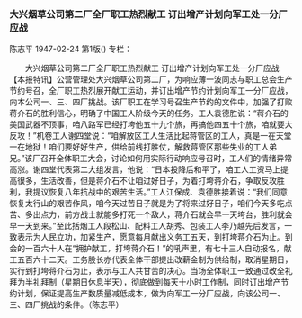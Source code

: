 ### 大兴烟草公司第二厂全厂职工热烈献工  订出增产计划向军工处一分厂应战
陈志平
1947-02-24
第1版()
专栏：

　　大兴烟草公司第二厂全厂职工热烈献工
    订出增产计划向军工处一分厂应战
    【本报特讯】公营管理处大兴烟草公司第二厂，为响应薄一波同志与职工总会生产节约号召，全厂职工热烈展开献工运动，并订出增产节约计划向军工一分厂应战，向本公司一、三、四厂挑战。该厂职工在学习号召生产节约的文件中，加强了打败蒋介石的胜利信心，明确了中国工人阶级今天的任务。工人袁德胜说：“蒋介石的美国武器不顶事，咱八路军已经打垮他五十九个旅，再搞他四五十个旅，咱就要大反攻！”机卷工人谢四堂说：“咱解放区工人生活比起蒋管区的工人，真是一在天堂一在地狱！咱们要好好生产，供给前线打胜仗，解救蒋管区那些失业的工人弟兄。”该厂召开全体职工大会，讨论如何用实际行动响应号召时，工人们的情绪异常高涨。谢四堂代表第二大组发言，他说：“日本投降后和平了，咱工人工资马上提高很多，生活改善，但是蒋介石不让咱过好日子，为着打垮蒋介石，争取反攻胜利，我提议恢复八年抗战中的艰苦生活。”工人江保成、袁德胜接着说：“我们同意恢复太行山的艰苦作风，咱今天过苦日子就是为了将来过好日子，咱们今天多吃点苦、多出点力，前方战士就能多打死一个敌人，蒋介石就会早一天垮台，胜利就会早一天到来。”至此括烟工人段松山、配料工人胡秀、包装工人李乃越先后发言，一致表示为人民立功，加紧生产，愿意每月献出义务工五天，到打垮蒋介石为止。到会的一百六十人在“拥护献工，打垮蒋介石！”的吼声里，有七十三人自动报名，献工五百六十二天。工务股长亦代表全体干部提出改薪金制为供给制，取消星期日，实行到打垮蒋介石为止，表示与工人共甘苦的决心。当场全体职工一致通过改全礼拜为半礼拜制（星期日休息半天），彻底做到每天十小时工作制，同时订出增产节约计划，保证提高生产数质量减低成本，做为向军工一分厂应战，向该公司一、三、四厂挑战的条件。（陈志平）
